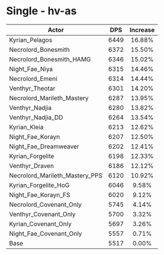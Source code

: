 # Single - hv-as
| Actor | DPS | Increase |
|---|:---:|:---:|
|Kyrian_Pelagos|6449|16.88%|
|Necrolord_Bonesmith|6372|15.50%|
|Necrolord_Bonesmith_HAMG|6346|15.02%|
|Night_Fae_Niya|6315|14.46%|
|Necrolord_Emeni|6314|14.44%|
|Venthyr_Theotar|6301|14.20%|
|Necrolord_Marileth_Mastery|6287|13.95%|
|Venthyr_Nadjia|6280|13.82%|
|Venthyr_Nadjia_DD|6264|13.54%|
|Kyrian_Kleia|6213|12.62%|
|Night_Fae_Korayn|6207|12.50%|
|Night_Fae_Dreamweaver|6202|12.41%|
|Kyrian_Forgelite|6198|12.33%|
|Venthyr_Draven|6186|12.12%|
|Necrolord_Marileth_Mastery_PPS|6120|10.92%|
|Kyrian_Forgelite_HoG|6046|9.58%|
|Night_Fae_Korayn_FS|6020|9.12%|
|Necrolord_Covenant_Only|5745|4.14%|
|Venthyr_Covenant_Only|5700|3.32%|
|Kyrian_Covenant_Only|5697|3.26%|
|Night_Fae_Covenant_Only|5557|0.71%|
|Base|5517|0.00%|
